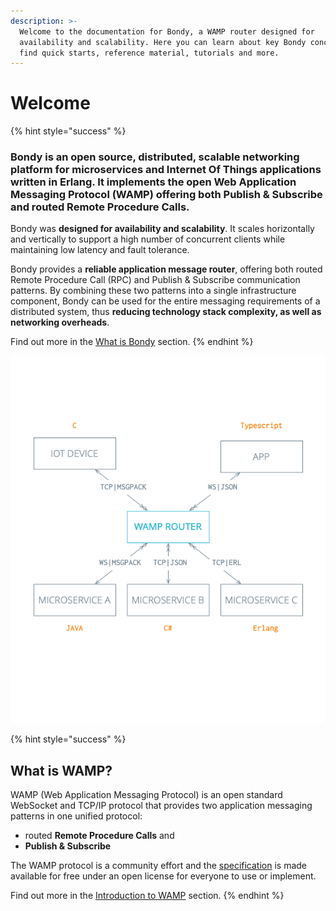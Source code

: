 ```yaml
---
description: >-
  Welcome to the documentation for Bondy, a WAMP router designed for
  availability and scalability. Here you can learn about key Bondy concepts,
  find quick starts, reference material, tutorials and more.
---
```


# Welcome

{% hint style="success" %}
### Bondy is an open source, distributed, scalable networking platform for microservices and Internet Of Things applications written in Erlang. It implements the open Web Application Messaging Protocol \(WAMP\) offering both Publish & Subscribe and routed Remote Procedure Calls.

Bondy was **designed for availability and scalability**. It scales horizontally and vertically to support a high number of concurrent clients while maintaining low latency and fault tolerance. 

Bondy provides a **reliable application message router**, offering both routed Remote Procedure Call \(RPC\) and Publish & Subscribe communication patterns. By combining these two patterns into a single infrastructure component, Bondy can be used for the entire messaging requirements of a distributed system, thus **reducing technology stack complexity, as well as networking overheads**.

Find out more in the [What is Bondy](overview/what-is-bondy.md) section.
{% endhint %}

![](.gitbook/assets/polyglot.png)



{% hint style="success" %}
## **What is WAMP?**

WAMP \(Web Application Messaging Protocol\) is an open standard WebSocket and TCP/IP protocol that provides two application messaging patterns in one unified protocol: 

* routed **Remote Procedure Calls** and
* **Publish & Subscribe**

The WAMP protocol is a community effort and the [specification](https://wamp-proto.org) is made available for free under an open license for everyone to use or implement.

Find out more in the [Introduction to WAMP](using/introduction_to_wamp/) section.
{% endhint %}


